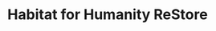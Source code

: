 ---
title: "Habitat for Humanity ReStore"
url: /belgrade/habitat-for-humanity-restore/
shop: charity
---